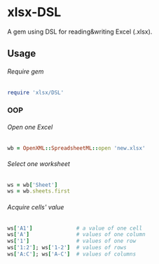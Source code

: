 # xlsx-DSL
A gem using DSL for reading&amp;writing Excel (.xlsx).

## Usage
###### Require gem
```ruby
require 'xlsx/DSL' 
```
### OOP
###### Open one Excel
```ruby
wb = OpenXML::SpreadsheetML::open 'new.xlsx'
```
###### Select one worksheet
```ruby
ws = wb['Sheet']
ws = wb.sheets.first
```
###### Acquire cells' value
```ruby
ws['A1']              # a value of one cell
ws['A']               # values of one column
ws['1']               # values of one row
ws['1:2']; ws['1-2']  # values of rows
ws['A:C']; ws['A-C']  # values of columns
```